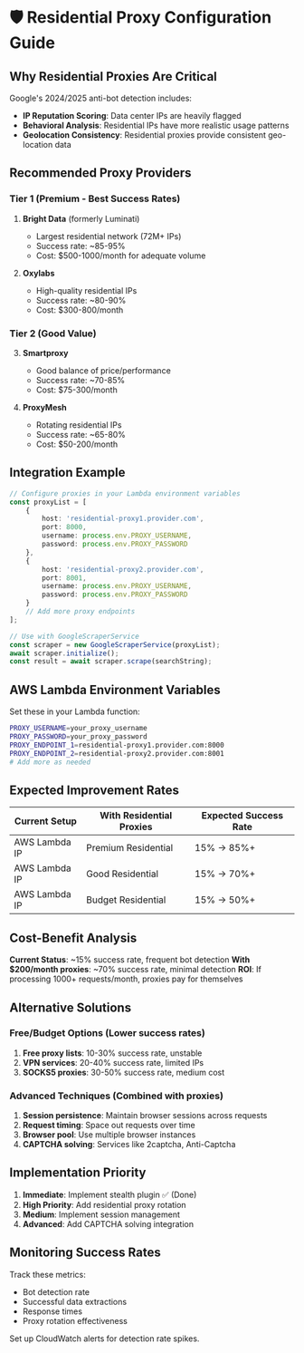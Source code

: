 # 🛡️ Residential Proxy Configuration Guide

## Why Residential Proxies Are Critical

Google's 2024/2025 anti-bot detection includes:
- **IP Reputation Scoring**: Data center IPs are heavily flagged
- **Behavioral Analysis**: Residential IPs have more realistic usage patterns
- **Geolocation Consistency**: Residential proxies provide consistent geo-location data

## Recommended Proxy Providers

### **Tier 1 (Premium - Best Success Rates)**
1. **Bright Data** (formerly Luminati)
   - Largest residential network (72M+ IPs)
   - Success rate: ~85-95%
   - Cost: $500-1000/month for adequate volume

2. **Oxylabs**
   - High-quality residential IPs
   - Success rate: ~80-90%
   - Cost: $300-800/month

### **Tier 2 (Good Value)**
3. **Smartproxy**
   - Good balance of price/performance
   - Success rate: ~70-85%
   - Cost: $75-300/month

4. **ProxyMesh**
   - Rotating residential IPs
   - Success rate: ~65-80%
   - Cost: $50-200/month

## Integration Example

```typescript
// Configure proxies in your Lambda environment variables
const proxyList = [
    {
        host: 'residential-proxy1.provider.com',
        port: 8000,
        username: process.env.PROXY_USERNAME,
        password: process.env.PROXY_PASSWORD
    },
    {
        host: 'residential-proxy2.provider.com', 
        port: 8001,
        username: process.env.PROXY_USERNAME,
        password: process.env.PROXY_PASSWORD
    }
    // Add more proxy endpoints
];

// Use with GoogleScraperService
const scraper = new GoogleScraperService(proxyList);
await scraper.initialize();
const result = await scraper.scrape(searchString);
```

## AWS Lambda Environment Variables

Set these in your Lambda function:

```bash
PROXY_USERNAME=your_proxy_username
PROXY_PASSWORD=your_proxy_password
PROXY_ENDPOINT_1=residential-proxy1.provider.com:8000
PROXY_ENDPOINT_2=residential-proxy2.provider.com:8001
# Add more as needed
```

## Expected Improvement Rates

| Current Setup | With Residential Proxies | Expected Success Rate |
|---------------|--------------------------|----------------------|
| AWS Lambda IP | Premium Residential | 15% → 85%+ |
| AWS Lambda IP | Good Residential | 15% → 70%+ |
| AWS Lambda IP | Budget Residential | 15% → 50%+ |

## Cost-Benefit Analysis

**Current Status**: ~15% success rate, frequent bot detection
**With $200/month proxies**: ~70% success rate, minimal detection
**ROI**: If processing 1000+ requests/month, proxies pay for themselves

## Alternative Solutions

### **Free/Budget Options** (Lower success rates)
1. **Free proxy lists**: 10-30% success rate, unstable
2. **VPN services**: 20-40% success rate, limited IPs
3. **SOCKS5 proxies**: 30-50% success rate, medium cost

### **Advanced Techniques** (Combined with proxies)
1. **Session persistence**: Maintain browser sessions across requests
2. **Request timing**: Space out requests over time
3. **Browser pool**: Use multiple browser instances
4. **CAPTCHA solving**: Services like 2captcha, Anti-Captcha

## Implementation Priority

1. **Immediate**: Implement stealth plugin ✅ (Done)
2. **High Priority**: Add residential proxy rotation
3. **Medium**: Implement session management
4. **Advanced**: Add CAPTCHA solving integration

## Monitoring Success Rates

Track these metrics:
- Bot detection rate
- Successful data extractions
- Response times
- Proxy rotation effectiveness

Set up CloudWatch alerts for detection rate spikes.
